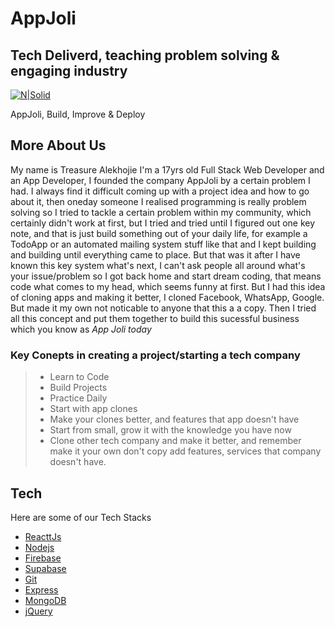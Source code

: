 # AppJoli
## Tech Deliverd, teaching problem solving & engaging industry

[![N|Solid](https://dabuttonfactory.com/button.png?t=Connect&f=Open+Sans-Bold&ts=19&tc=fff&hp=45&vp=20&c=11&bgt=unicolored&bgc=15d798)](https://github.com/AppJoli)


AppJoli, Build, Improve & Deploy

## More About Us

My name is Treasure Alekhojie I'm a 17yrs old Full Stack Web Developer and an App Developer, I founded the company AppJoli by a certain problem I had. I always find it difficult coming up with a project idea and how to go about it, then oneday someone I realised programming is really problem solving so I tried to tackle a certain problem within my community, which certainly didn't work at first, but I tried and tried until I figured out one key note, and that is just build something out of your daily life, for example a TodoApp or an automated mailing system stuff like that and I kept building and building until everything came to place. But that was it after I have known this key system what's next, I can't ask people all around what's your issue/problem so I got back home and start dream coding, that means code what comes to my head, which seems funny at first. But I had this idea of cloning apps and making it better, I cloned Facebook, WhatsApp, Google. But made it my own not noticable to anyone that this a a copy. Then I tried all this concept and put them together to build this sucessful business which you know as *App Joli today*

### Key Conepts in creating a project/starting a tech company

> - Learn to Code
> - Build Projects
> - Practice Daily
> - Start with app clones
> - Make your clones better, and features that app doesn't have
> - Start from small, grow it with the knowledge you have now
> - Clone other tech company and make it better, and remember make it your own don't copy add features, services that company doesn't have.

## Tech

Here are some of our Tech Stacks

- [ReacttJs](https://reactjs.org/)
- [Nodejs](https://nodejs.org/en/)
- [Firebase](https://firebase.google.com/)
- [Supabase](https://supabase.com/)
- [Git](https://git-scm.com/)
- [Express](https://expressjs.com/)
- [MongoDB](https://mongodb.com)
- [jQuery](https://jquery.com/)
